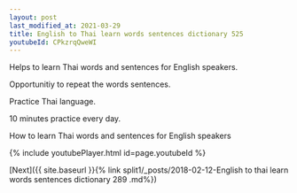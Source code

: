 ```yaml
---
layout: post
last_modified_at: 2021-03-29
title: English to Thai learn words sentences dictionary 525 
youtubeId: CPkzrqQweWI
---
```

 
 
Helps to learn Thai words and sentences for English speakers.

Opportunitiy to repeat the words sentences. 

Practice Thai language. 
 
10 minutes practice every day. 
 
How to learn Thai words and sentences for English speakers 
 
{% include youtubePlayer.html id=page.youtubeId %}
 
 
[Next]({{ site.baseurl }}{% link  split1/_posts/2018-02-12-English to thai learn words sentences dictionary 289 .md%})
 
